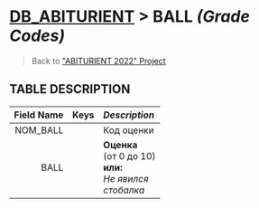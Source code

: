 # [DB_ABITURIENT](../db_abiturient_2022.md) > BALL *(Grade Codes)*

> Back to ["ABITURIENT 2022" Project](../../../../README.md)

## **TABLE DESCRIPTION**

| **Field Name** |  Keys   | *Description*                                                              |
|---------------:|:-------:|:---------------------------------------------------------------------------|
|       NOM_BALL |         | Код оценки                                                                 |
|           BALL |         | **Оценка**</br>(от 0 до 10)</br>**или:**</br>*Не явился*</br>*стобалка*    |